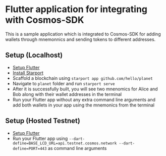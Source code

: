 # Flutter application for integrating with Cosmos-SDK

This is a sample application which is integrated to Cosmos-SDK for adding wallets through mnemonnics and sending tokens to different addresses.

## Setup (Localhost)

- [Setup Flutter](https://flutter.dev/docs/get-started/install)
- [Install Starport](https://docs.starport.network/intro/install.html)
- Scaffold a blockchain using `starport app github.com/hello/planet`
- Navigate to `planet` folder and run `starport serve`
- After it is successfully built, you will see two mnenomics for Alice and Bob along with their wallet addresses in the terminal
- Run your Flutter app without any extra command line arguments and add both wallets in your app using the mnemonics from the terminal

## Setup (Hosted Testnet)
- [Setup Flutter](https://flutter.dev/docs/get-started/install)
- Run your Flutter app using `--dart-define=BASE_LCD_URL=api.testnet.cosmos.network --dart-define=PORT=443` as command line arguments

